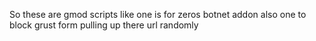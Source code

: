 So these are gmod scripts like one is for zeros botnet addon also one to block grust form pulling up there url randomly
